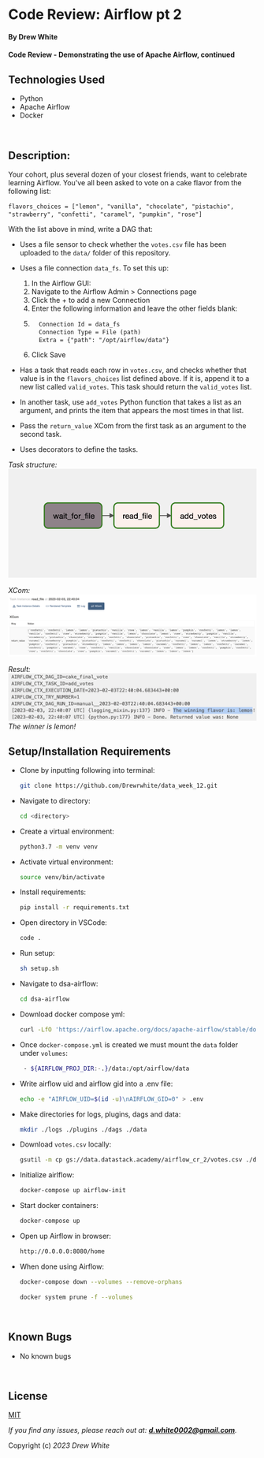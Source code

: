 # Code Review: Airflow pt 2

#### By Drew White

#### Code Review - Demonstrating the use of Apache Airflow, continued

## Technologies Used


* Python
* Apache Airflow
* Docker

</br>

## Description:

Your cohort, plus several dozen of your closest friends, want to celebrate learning Airflow. You've all been asked to vote on a cake flavor from the following list:

```
flavors_choices = ["lemon", "vanilla", "chocolate", "pistachio", "strawberry", "confetti", "caramel", "pumpkin", "rose"]
```

With the list above in mind, write a DAG that:

* Uses a file sensor to check whether the `votes.csv` file has been uploaded to the `data/` folder of this repository.
* Uses a file connection `data_fs`. To set this up:
    1. In the Airflow GUI:
    2. Navigate to the Airflow Admin > Connections page
    3. Click the + to add a new Connection
    4. Enter the following information and leave the other fields blank:
    5. ```
         Connection Id = data_fs
         Connection Type = File (path)
         Extra = {"path": "/opt/airflow/data"}
    6. Click Save

* Has a task that reads each row in `votes.csv`, and checks whether that value is in the `flavors_choices` list defined above. If it is, append it to a new list called `valid_votes`. This task should return the `valid_votes` list.

* In another task, use `add_votes` Python function that takes a list as an argument, and prints the item that appears the most times in that list.

* Pass the `return_value` XCom from the first task as an argument to the second task.

* Uses decorators to define the tasks.

_Task structure:_  
<img src="./images/dag.png"> 

_XCom:_ 
<img src="./images/xcom.png"> 

_Result:_ 
<img src="./images/lemon.png"> 
_The winner is lemon!_ 
<br>

## Setup/Installation Requirements

* Clone by inputting following into terminal: 
  ```bash
  git clone https://github.com/Drewrwhite/data_week_12.git
  ```
* Navigate to directory:
  ```bash
  cd <directory>
  ```
* Create a virtual environment:
  ```bash
  python3.7 -m venv venv
  ```
* Activate virtual environment:
  ```bash
  source venv/bin/activate
  ```
* Install requirements:
  ```bash
  pip install -r requirements.txt
  ```
* Open directory in VSCode:
  ```bash
  code .
  ```
* Run setup:
  ```bash
  sh setup.sh
  ```
* Navigate to dsa-airflow:
  ```bash
  cd dsa-airflow
  ```
* Download docker compose yml:
  ```bash
  curl -LfO 'https://airflow.apache.org/docs/apache-airflow/stable/docker-compose.yaml'
  ```
* Once `docker-compose.yml` is created we must mount the `data` folder under `volumes`:
  ```bash
   - ${AIRFLOW_PROJ_DIR:-.}/data:/opt/airflow/data
  ```
* Write airflow uid and airflow gid into a .env file:
  ```bash
  echo -e "AIRFLOW_UID=$(id -u)\nAIRFLOW_GID=0" > .env
  ```
* Make directories for logs, plugins, dags and data:
  ```bash
  mkdir ./logs ./plugins ./dags ./data
  ```
* Download `votes.csv` locally:
  ```bash
  gsutil -m cp gs://data.datastack.academy/airflow_cr_2/votes.csv ./data/
  ```
* Initialize airlflow:
  ```bash
  docker-compose up airflow-init
  ```
* Start docker containers:
  ```bash
  docker-compose up
  ```
* Open up Airflow in browser:
  ```bash
  http://0.0.0.0:8080/home
  ```
* When done using Airflow:
  ```bash
  docker-compose down --volumes --remove-orphans
  ```
  ```bash
  docker system prune -f --volumes
  ```
</br>

## Known Bugs

* No known bugs

<br>

## License

[MIT](./license.txt)

_If you find any issues, please reach out at: **d.white0002@gmail.com**._

Copyright (c) _2023_ _Drew White_

</br>
